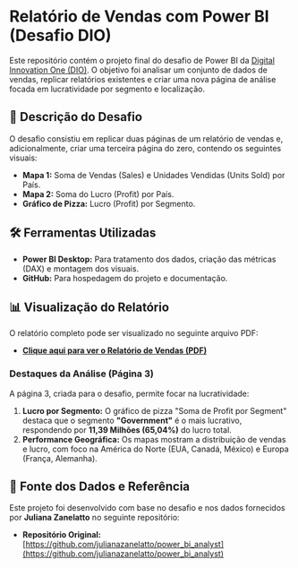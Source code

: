 # Relatório de Vendas com Power BI (Desafio DIO)

Este repositório contém o projeto final do desafio de Power BI da [Digital Innovation One (DIO)](https://www.dio.me/). O objetivo foi analisar um conjunto de dados de vendas, replicar relatórios existentes e criar uma nova página de análise focada em lucratividade por segmento e localização.

## 📄 Descrição do Desafio

O desafio consistiu em replicar duas páginas de um relatório de vendas e, adicionalmente, criar uma terceira página do zero, contendo os seguintes visuais:

* **Mapa 1:** Soma de Vendas (Sales) e Unidades Vendidas (Units Sold) por País.
* **Mapa 2:** Soma do Lucro (Profit) por País.
* **Gráfico de Pizza:** Lucro (Profit) por Segmento.

## 🛠️ Ferramentas Utilizadas

* **Power BI Desktop:** Para tratamento dos dados, criação das métricas (DAX) e montagem dos visuais.
* **GitHub:** Para hospedagem do projeto e documentação.

## 📊 Visualização do Relatório

O relatório completo pode ser visualizado no seguinte arquivo PDF:

* **[Clique aqui para ver o Relatório de Vendas (PDF)](./sample_financial.pdf)**



### Destaques da Análise (Página 3)

A página 3, criada para o desafio, permite focar na lucratividade:

1.  **Lucro por Segmento:** O gráfico de pizza "Soma de Profit por Segment" destaca que o segmento **"Government"** é o mais lucrativo, respondendo por **11,39 Milhões (65,04%)** do lucro total.
2.  **Performance Geográfica:** Os mapas mostram a distribuição de vendas e lucro, com foco na América do Norte (EUA, Canadá, México) e Europa (França, Alemanha).

## 🔗 Fonte dos Dados e Referência

Este projeto foi desenvolvido com base no desafio e nos dados fornecidos por **Juliana Zanelatto** no seguinte repositório:

* **Repositório Original:** [https://github.com/julianazanelatto/power_bi_analyst](https://github.com/julianazanelatto/power_bi_analyst)
